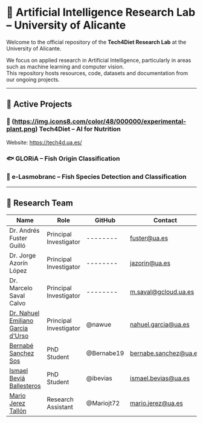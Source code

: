 # 🧠 Artificial Intelligence Research Lab – University of Alicante

Welcome to the official repository of the **Tech4Diet Research Lab** at the University of Alicante.

We focus on applied research in Artificial Intelligence, particularly in areas such as machine learning and computer vision.  
This repository hosts resources, code, datasets and documentation from our ongoing projects.

---
## 🚀 Active Projects

### 🔬 (https://img.icons8.com/color/48/000000/experimental-plant.png) Tech4Diet – AI for Nutrition

Website: https://tech4d.ua.es/

### 🐟 GLORiA – Fish Origin Classification

### 🦈 e-Lasmobranc – Fish Species Detection and Classification

---
## 👥 Research Team

| Name | Role | GitHub | Contact
|------|------|--------|--------|
| Dr. Andrés Fuster Guilló | Principal Investigator | --------| fuster@ua.es
| Dr. Jorge Azorín López | Principal Investigator | --------| jazorin@ua.es
| Dr. Marcelo Saval Calvo | Principal Investigator | --------| m.saval@gcloud.ua.es
| [Dr. Nahuel Emiliano Garcia d'Urso](https://github.com/nawue) | Principal Investigator | @nawue | nahuel.garcia@ua.es
| [Bernabé Sanchez Sos](https://github.com/Bernabe19) | PhD Student | @Bernabe19 | bernabe.sanchez@ua.es
| [Ismael Beviá Ballesteros](https://github.com/ibevias) | PhD Student | @ibevias | ismael.bevias@ua.es
| [Mario Jerez Tallón](https://github.com/Mariojt72) | Research Assistant | @Mariojt72 | mario.jerez@ua.es
